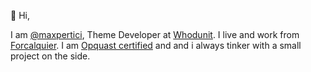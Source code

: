 👋 Hi,

I am [@maxpertici](https://twitter.com/maxpertici), Theme Developer at [Whodunit](https://www.whodunit.fr/).
I live and work from [Forcalquier](https://maps.app.goo.gl/hLbMbeB88Ldg9U6fA).
I am [Opquast certified](https://directory.opquast.com/fr/certificat/NKV8SP/) and and i always tinker with a small project on the side.
